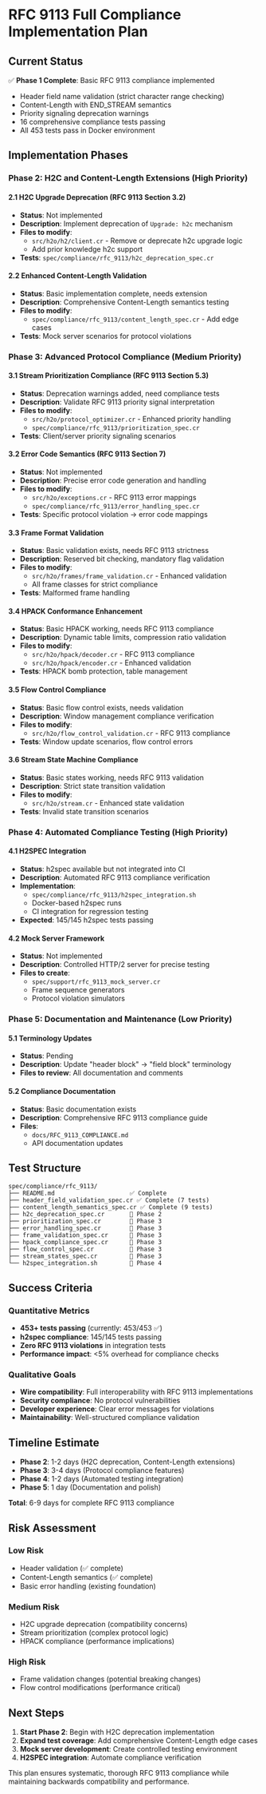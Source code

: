# RFC 9113 Full Compliance Implementation Plan

## Current Status
✅ **Phase 1 Complete**: Basic RFC 9113 compliance implemented
- Header field name validation (strict character range checking)
- Content-Length with END_STREAM semantics
- Priority signaling deprecation warnings
- 16 comprehensive compliance tests passing
- All 453 tests pass in Docker environment

## Implementation Phases

### Phase 2: H2C and Content-Length Extensions (High Priority)

#### 2.1 H2C Upgrade Deprecation (RFC 9113 Section 3.2)
- **Status**: Not implemented
- **Description**: Implement deprecation of `Upgrade: h2c` mechanism
- **Files to modify**:
  - `src/h2o/h2/client.cr` - Remove or deprecate h2c upgrade logic
  - Add prior knowledge h2c support
- **Tests**: `spec/compliance/rfc_9113/h2c_deprecation_spec.cr`

#### 2.2 Enhanced Content-Length Validation
- **Status**: Basic implementation complete, needs extension
- **Description**: Comprehensive Content-Length semantics testing
- **Files to modify**:
  - `spec/compliance/rfc_9113/content_length_spec.cr` - Add edge cases
- **Tests**: Mock server scenarios for protocol violations

### Phase 3: Advanced Protocol Compliance (Medium Priority)

#### 3.1 Stream Prioritization Compliance (RFC 9113 Section 5.3)
- **Status**: Deprecation warnings added, need compliance tests
- **Description**: Validate RFC 9113 priority signal interpretation
- **Files to modify**:
  - `src/h2o/protocol_optimizer.cr` - Enhanced priority handling
  - `spec/compliance/rfc_9113/prioritization_spec.cr`
- **Tests**: Client/server priority signaling scenarios

#### 3.2 Error Code Semantics (RFC 9113 Section 7)
- **Status**: Not implemented
- **Description**: Precise error code generation and handling
- **Files to modify**:
  - `src/h2o/exceptions.cr` - RFC 9113 error mappings
  - `spec/compliance/rfc_9113/error_handling_spec.cr`
- **Tests**: Specific protocol violation → error code mappings

#### 3.3 Frame Format Validation
- **Status**: Basic validation exists, needs RFC 9113 strictness
- **Description**: Reserved bit checking, mandatory flag validation
- **Files to modify**:
  - `src/h2o/frames/frame_validation.cr` - Enhanced validation
  - All frame classes for strict compliance
- **Tests**: Malformed frame handling

#### 3.4 HPACK Conformance Enhancement
- **Status**: Basic HPACK working, needs RFC 9113 compliance
- **Description**: Dynamic table limits, compression ratio validation
- **Files to modify**:
  - `src/h2o/hpack/decoder.cr` - RFC 9113 compliance
  - `src/h2o/hpack/encoder.cr` - Enhanced validation
- **Tests**: HPACK bomb protection, table management

#### 3.5 Flow Control Compliance
- **Status**: Basic flow control exists, needs validation
- **Description**: Window management compliance verification
- **Files to modify**:
  - `src/h2o/flow_control_validation.cr` - RFC 9113 compliance
- **Tests**: Window update scenarios, flow control errors

#### 3.6 Stream State Machine Compliance
- **Status**: Basic states working, needs RFC 9113 validation
- **Description**: Strict state transition validation
- **Files to modify**:
  - `src/h2o/stream.cr` - Enhanced state validation
- **Tests**: Invalid state transition scenarios

### Phase 4: Automated Compliance Testing (High Priority)

#### 4.1 H2SPEC Integration
- **Status**: h2spec available but not integrated into CI
- **Description**: Automated RFC 9113 compliance verification
- **Implementation**:
  - `spec/compliance/rfc_9113/h2spec_integration.sh`
  - Docker-based h2spec runs
  - CI integration for regression testing
- **Expected**: 145/145 h2spec tests passing

#### 4.2 Mock Server Framework
- **Status**: Not implemented
- **Description**: Controlled HTTP/2 server for precise testing
- **Files to create**:
  - `spec/support/rfc_9113_mock_server.cr`
  - Frame sequence generators
  - Protocol violation simulators

### Phase 5: Documentation and Maintenance (Low Priority)

#### 5.1 Terminology Updates
- **Status**: Pending
- **Description**: Update "header block" → "field block" terminology
- **Files to review**: All documentation and comments

#### 5.2 Compliance Documentation
- **Status**: Basic documentation exists
- **Description**: Comprehensive RFC 9113 compliance guide
- **Files**:
  - `docs/RFC_9113_COMPLIANCE.md`
  - API documentation updates

## Test Structure

```
spec/compliance/rfc_9113/
├── README.md                     ✅ Complete
├── header_field_validation_spec.cr ✅ Complete (7 tests)
├── content_length_semantics_spec.cr ✅ Complete (9 tests)
├── h2c_deprecation_spec.cr       🔄 Phase 2
├── prioritization_spec.cr        🔄 Phase 3
├── error_handling_spec.cr        🔄 Phase 3
├── frame_validation_spec.cr      🔄 Phase 3
├── hpack_compliance_spec.cr      🔄 Phase 3
├── flow_control_spec.cr          🔄 Phase 3
├── stream_states_spec.cr         🔄 Phase 3
└── h2spec_integration.sh         🔄 Phase 4
```

## Success Criteria

### Quantitative Metrics
- **453+ tests passing** (currently: 453/453 ✅)
- **h2spec compliance**: 145/145 tests passing
- **Zero RFC 9113 violations** in integration tests
- **Performance impact**: <5% overhead for compliance checks

### Qualitative Goals
- **Wire compatibility**: Full interoperability with RFC 9113 implementations
- **Security compliance**: No protocol vulnerabilities
- **Developer experience**: Clear error messages for violations
- **Maintainability**: Well-structured compliance validation

## Timeline Estimate

- **Phase 2**: 1-2 days (H2C deprecation, Content-Length extensions)
- **Phase 3**: 3-4 days (Protocol compliance features)  
- **Phase 4**: 1-2 days (Automated testing integration)
- **Phase 5**: 1 day (Documentation and polish)

**Total**: 6-9 days for complete RFC 9113 compliance

## Risk Assessment

### Low Risk
- Header validation (✅ complete)
- Content-Length semantics (✅ complete)
- Basic error handling (existing foundation)

### Medium Risk  
- H2C upgrade deprecation (compatibility concerns)
- Stream prioritization (complex protocol logic)
- HPACK compliance (performance implications)

### High Risk
- Frame validation changes (potential breaking changes)
- Flow control modifications (performance critical)

## Next Steps

1. **Start Phase 2**: Begin with H2C deprecation implementation
2. **Expand test coverage**: Add comprehensive Content-Length edge cases
3. **Mock server development**: Create controlled testing environment
4. **H2SPEC integration**: Automate compliance verification

This plan ensures systematic, thorough RFC 9113 compliance while maintaining backwards compatibility and performance.